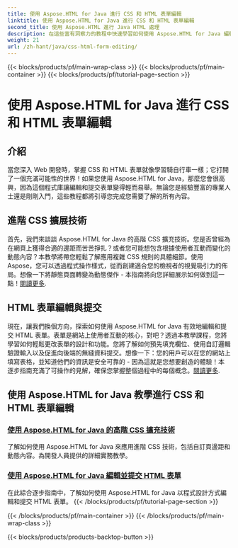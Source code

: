 ```yaml
---
title: 使用 Aspose.HTML for Java 進行 CSS 和 HTML 表單編輯
linktitle: 使用 Aspose.HTML for Java 進行 CSS 和 HTML 表單編輯
second_title: 使用 Aspose.HTML 進行 Java HTML 處理
description: 在這些富有洞察力的教程中快速學習如何使用 Aspose.HTML for Java 編輯 CSS 和 HTML 表單，這些教程為開發人員提供了高級技能。
weight: 21
url: /zh-hant/java/css-html-form-editing/
---
```


{{< blocks/products/pf/main-wrap-class >}}
{{< blocks/products/pf/main-container >}}
{{< blocks/products/pf/tutorial-page-section >}}

# 使用 Aspose.HTML for Java 進行 CSS 和 HTML 表單編輯

## 介紹

當您深入 Web 開發時，掌握 CSS 和 HTML 表單就像學習騎自行車一樣；它打開了一個充滿可能性的世界！如果您使用 Aspose.HTML for Java，那麼您會很高興，因為這個程式庫讓編輯和提交表單變得輕而易舉。無論您是經驗豐富的專業人士還是剛剛入門，這些教程都將引導您完成您需要了解的所有內容。

## 進階 CSS 擴展技術

首先，我們來談談 Aspose.HTML for Java 的高階 CSS 擴充技術。您是否曾經為在網頁上獲得合適的邊距而苦苦掙扎？或者您可能想包含根據使用者互動而變化的動態內容？本教學將帶您輕鬆了解應用複雜 CSS 規則的具體細節。使用 Aspose，您可以透過程式操作樣式，從而創建適合您的檢視者的視覺吸引力的佈局。想像一下將靜態頁面轉變為動態傑作 - 本指南將向您詳細展示如何做到這一點！[閱讀更多](./advanced-css-extension/).

## HTML 表單編輯與提交

現在，讓我們換個方向，探索如何使用 Aspose.HTML for Java 有效地編輯和提交 HTML 表單。表單是網站上使用者互動的核心，對吧？透過本教學課程，您將學習如何輕鬆更改表單的設計和功能。您將了解如何預先填充欄位、使用自訂邏輯驗證輸入以及促進向後端的無縫資料提交。想像一下：您的用戶可以在您的網站上填寫表格，並知道他們的資訊是安全可靠的 - 因為這就是您想要創造的體驗！本逐步指南充滿了可操作的見解，確保您掌握整個過程中的每個概念。[閱讀更多](./html-form-editing/). 

## 使用 Aspose.HTML for Java 教學進行 CSS 和 HTML 表單編輯
### [使用 Aspose.HTML for Java 的高階 CSS 擴充技術](./advanced-css-extension/)
了解如何使用 Aspose.HTML for Java 來應用進階 CSS 技術，包括自訂頁邊距和動態內容。為開發人員提供的詳細實務教學。
### [使用 Aspose.HTML for Java 編輯並提交 HTML 表單](./html-form-editing/)
在此綜合逐步指南中，了解如何使用 Aspose.HTML for Java 以程式設計方式編輯和提交 HTML 表單。
{{< /blocks/products/pf/tutorial-page-section >}}

{{< /blocks/products/pf/main-container >}}
{{< /blocks/products/pf/main-wrap-class >}}

{{< blocks/products/products-backtop-button >}}
